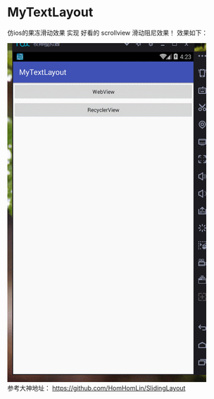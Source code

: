 # MyTextLayout
仿ios的果冻滑动效果
实现 好看的 scrollview 滑动阻尼效果！
效果如下：

![image](https://github.com/iamlfc/MyTextLayout/blob/master/app/src/main/res/mipmap-hdpi/demo.gif )   
参考大神地址： https://github.com/HomHomLin/SlidingLayout
